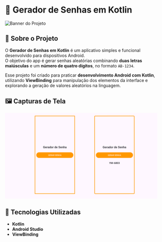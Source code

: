 # 🔑 Gerador de Senhas em Kotlin   

![Banner do Projeto](.images/cover_gerador_de_senhas.png)

## 📌 Sobre o Projeto  
O **Gerador de Senhas em Kotlin** é um aplicativo simples e funcional desenvolvido para dispositivos Android.  
O objetivo do app é gerar senhas aleatórias combinando **duas letras maiúsculas** e um **número de quatro dígitos**, no formato `AB-1234`.  

Esse projeto foi criado para praticar **desenvolvimento Android com Kotlin**, utilizando **ViewBinding** para manipulação dos elementos da interface e explorando a geração de valores aleatórios na linguagem.  

## 🖼️ Capturas de Tela  

![Imagem da Tela Inicial](./images/gerador_de_senhas_telas.png) 

## 🚀 Tecnologias Utilizadas  
- **Kotlin**  
- **Android Studio**  
- **ViewBinding**  
